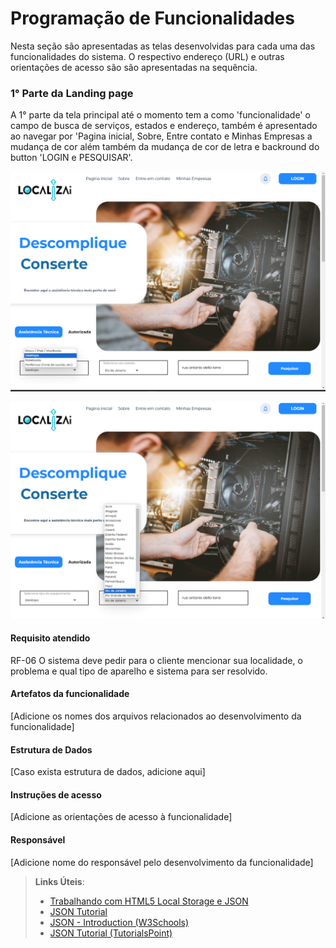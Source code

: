 # Programação de Funcionalidades

Nesta seção são apresentadas as telas desenvolvidas para cada uma das funcionalidades do sistema. O respectivo endereço (URL) e outras orientações de acesso são são apresentadas na sequência.

### 1° Parte da Landing page

A 1° parte da tela principal até o momento tem a como 'funcionalidade' o campo de busca de serviços, estados e endereço,
também é apresentado ao navegar por 'Pagina inicial, Sobre, Entre contato e Minhas Empresas a mudança de cor além também da mudança de cor de letra e backround do button 'LOGIN e PESQUISAR'.

![Landing page](https://github.com/ICEI-PUC-Minas-PMV-ADS/pmv-ads-2024-1-e1-proj-web-t3-localiza-ai/blob/main/documentos/img/Captura%20de%20Tela%20(72).png)

![Landing page](https://github.com/ICEI-PUC-Minas-PMV-ADS/pmv-ads-2024-1-e1-proj-web-t3-localiza-ai/blob/main/documentos/img/Captura%20de%20Tela%20(73).png)

#### Requisito atendido

RF-06	O sistema deve pedir para o cliente mencionar sua localidade, o problema e qual tipo de aparelho e sistema para ser resolvido.


#### Artefatos da funcionalidade

[Adicione os nomes dos arquivos relacionados ao desenvolvimento da funcionalidade]


#### Estrutura de Dados

[Caso exista estrutura de dados, adicione aqui]


#### Instruções de acesso

[Adicione as orientações de acesso à funcionalidade]


#### Responsável

[Adicione nome do responsável pelo desenvolvimento da funcionalidade]




> **Links Úteis**:
> - [Trabalhando com HTML5 Local Storage e JSON](https://www.devmedia.com.br/trabalhando-com-html5-local-storage-e-json/29045)
> - [JSON Tutorial](https://www.w3resource.com/JSON)
> - [JSON - Introduction (W3Schools)](https://www.w3schools.com/js/js_json_intro.asp)
> - [JSON Tutorial (TutorialsPoint)](https://www.tutorialspoint.com/json/index.htm)

